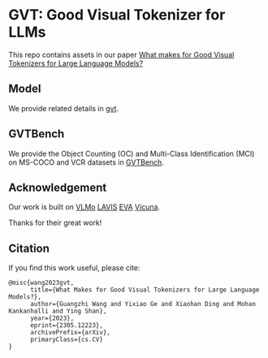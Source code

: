 # GVT: Good Visual Tokenizer for LLMs
This repo contains assets in our paper [What makes for Good Visual Tokenizers for Large Language Models?](https://arxiv.org/abs/2305.12223)


## Model
We provide related details in [gvt](./gvt/).


## GVTBench
We provide the Object Counting (OC) and Multi-Class Identification (MCI) on MS-COCO and VCR datasets in [GVTBench](./GVTBench/).


## Acknowledgement
Our work is built on 
[VLMo](https://github.com/microsoft/unilm/tree/master/vlmo)
[LAVIS](https://github.com/salesforce/LAVIS) 
[EVA](https://github.com/baaivision/EVA) 
[Vicuna](https://github.com/lm-sys/FastChat).

Thanks for their great work!


## Citation
If you find this work useful, please cite:
```
@misc{wang2023gvt,
      title={What Makes for Good Visual Tokenizers for Large Language Models?}, 
      author={Guangzhi Wang and Yixiao Ge and Xiaohan Ding and Mohan Kankanhalli and Ying Shan},
      year={2023},
      eprint={2305.12223},
      archivePrefix={arXiv},
      primaryClass={cs.CV}
}
```